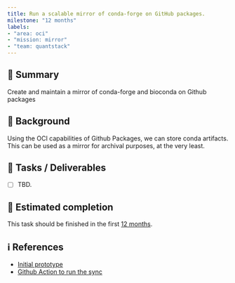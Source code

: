 ```yaml
---
title: Run a scalable mirror of conda-forge on GitHub packages.
milestone: "12 months"
labels:
- "area: oci"
- "mission: mirror"
- "team: quantstack"
---
```


## 📌 Summary

Create and maintain a mirror of conda-forge and bioconda on Github packages

## 📝 Background

Using the OCI capabilities of Github Packages, we can store conda artifacts.
This can be used as a mirror for archival purposes, at the very least.

## 🚀 Tasks / Deliverables

- [ ] TBD.

## 📅 Estimated completion

This task should be finished in the first [12 months](__MILESTONE_URL__).

## ℹ️ References

- [Initial prototype](https://github.com/channel-mirrors)
- [Github Action to run the sync](https://github.com/regro/cf-oci-mirror-action)
